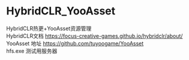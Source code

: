 # HybridCLR_YooAsset
HybridCLR热更+YooAsset资源管理  
HybridCLR文档 https://focus-creative-games.github.io/hybridclr/about/  
YooAsset 地址 https://github.com/tuyoogame/YooAsset  
hfs.exe 测试用服务器